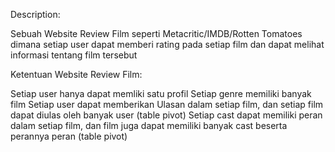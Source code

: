 Description: 
 

Sebuah Website Review Film seperti Metacritic/IMDB/Rotten Tomatoes dimana setiap user dapat memberi rating pada setiap film dan dapat melihat informasi tentang film tersebut

Ketentuan Website Review Film:

Setiap user hanya dapat memliki satu profil 
Setiap genre memiliki banyak film
Setiap user dapat memberikan Ulasan dalam setiap film, dan setiap film dapat diulas oleh banyak user (table pivot)
Setiap cast dapat memiliki peran dalam setiap film, dan film juga dapat memiliki banyak cast beserta perannya peran (table pivot)
